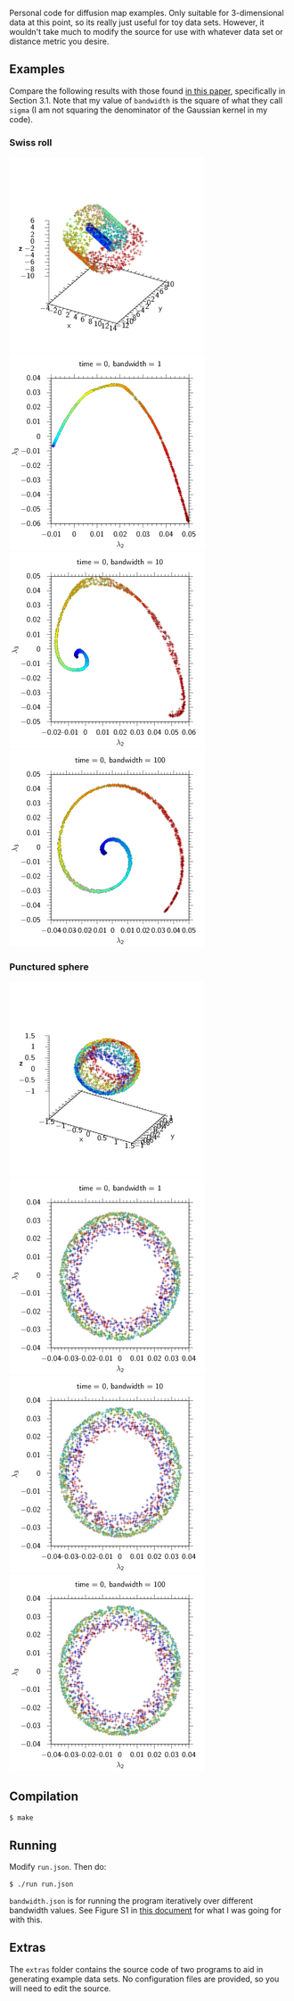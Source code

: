 Personal code for diffusion map examples. Only suitable for 3-dimensional data
at this point, so its really just useful for toy data sets. However, it
wouldn't take much to modify the source for use with whatever data set or
distance metric you desire.

## Examples

Compare the following results with those found [in this
paper](http://wireilla.com/papers/ijfcst/V4N6/4614ijfcst06.pdf), specifically in
Section 3.1. Note that my value of `bandwidth` is the square of what they
call `sigma` (I am not squaring the denominator of the Gaussian kernel in my
code).

### Swiss roll

![Swiss roll dataset](examples/swiss-roll/swissroll.png)
![Diffusion map (eps = 1)](examples/swiss-roll/dmap-1.png)
![Diffusion map (eps = 10)](examples/swiss-roll/dmap-10.png)
![Diffusion map (eps = 100)](examples/swiss-roll/dmap-100.png)

### Punctured sphere

![Punctured sphere dataset](examples/punctured-sphere/puncsphere.png)
![Diffusion map (eps = 1)](examples/punctured-sphere/dmap-1.png)
![Diffusion map (eps = 10)](examples/punctured-sphere/dmap-10.png)
![Diffusion map (eps = 100)](examples/punctured-sphere/dmap-100.png)

## Compilation

    $ make

## Running

Modify `run.json`. Then do:

    $ ./run run.json

`bandwidth.json` is for running the program iteratively over different bandwidth
values. See Figure S1 in [this
document](https://www.pnas.org/cgi/doi/10.1073/pnas.1003293107) for what I was
going for with this.

## Extras

The `extras` folder contains the source code of two programs to aid in
generating example data sets. No configuration files are provided, so you will
need to edit the source.

